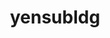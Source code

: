 ---
title: yensubldg
github: https://github.com/yensubldg
mode: dark
transition: 1s
score: 76.6
archetype:
- Little Bit of Everything
---